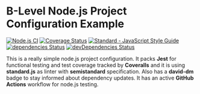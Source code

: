 # B-Level Node.js Project Configuration Example 
[![Node.js CI](https://github.com/badged-alm/template-nodejs-v1-B/workflows/Node.js%20CI/badge.svg?branch=master)](https://github.com/badged-alm/template-nodejs-v1-B/actions)
[![Coverage Status](https://coveralls.io/repos/github/badged-alm/template-nodejs-v1-B/badge.svg?branch=master)](https://coveralls.io/github/badged-alm/template-nodejs-v1-B?branch=master)
<a href="https://standardjs.com"><img src="https://img.shields.io/badge/code_style-semistandard-brightgreen.svg" alt="Standard - JavaScript Style Guide"></a>
[![dependencies Status](https://david-dm.org/badged-alm/good-nodejs-configuration/status.svg)](https://david-dm.org/badged-alm/template-nodejs-v1-B)
[![devDependencies Status](https://david-dm.org/badged-alm/good-nodejs-configuration/dev-status.svg)](https://david-dm.org/badged-alm/template-nodejs-v1-B)

This is a really simple node.js project configuration. It packs **Jest** for functional testing and test coverage tracked by **Coveralls** and it is using **standard.js** as linter with **semistandard** specification. Also has a **david-dm** badge to stay informed about dependency updates. It has an active **GitHub Actions** workflow for node.js testing.
